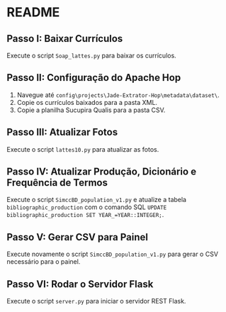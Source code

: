 # README

## Passo I: Baixar Currículos

Execute o script `Soap_lattes.py` para baixar os currículos.

## Passo II: Configuração do Apache Hop

1. Navegue até `config\projects\Jade-Extrator-Hop\metadata\dataset\`.
2. Copie os currículos baixados para a pasta XML.
3. Copie a planilha Sucupira Qualis para a pasta CSV.

## Passo III: Atualizar Fotos

Execute o script `lattes10.py` para atualizar as fotos.

## Passo IV: Atualizar Produção, Dicionário e Frequência de Termos

Execute o script `SimccBD_population_v1.py` e atualize a tabela `bibliographic_production` com o comando SQL `UPDATE bibliographic_production SET YEAR_=YEAR::INTEGER;`.

## Passo V: Gerar CSV para Painel

Execute novamente o script `SimccBD_population_v1.py` para gerar o CSV necessário para o painel.

## Passo VI: Rodar o Servidor Flask

Execute o script `server.py` para iniciar o servidor REST Flask.
